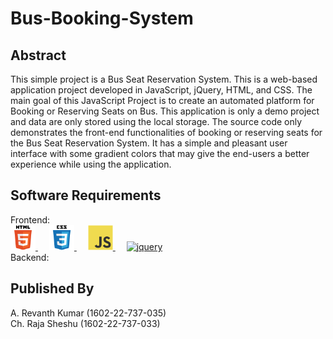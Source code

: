 # Bus-Booking-System
## Abstract
This simple project is a Bus Seat Reservation System. This is a web-based application project developed in JavaScript, jQuery, HTML, and CSS. The main goal of this JavaScript Project is to create an automated platform for Booking or Reserving Seats on Bus. This application is only a demo project and data are only stored using the local storage. The source code only demonstrates the front-end functionalities of booking or reserving seats for the Bus Seat Reservation System. It has a simple and pleasant user interface with some gradient colors that may give the end-users a better experience while using the application.
## Software Requirements
Frontend: <br>
<a href="https://www.w3.org/html/" target="_blank" > 
            <img src="https://raw.githubusercontent.com/devicons/devicon/master/icons/html5/html5-original-wordmark.svg" alt="html5" width="40" height="40"/> 
</a>
&emsp;
<a href="https://www.w3schools.com/css/" target="_blank">
            <img src="https://raw.githubusercontent.com/devicons/devicon/master/icons/css3/css3-original-wordmark.svg" alt="css3" width="40" height="40"/> 
</a>
&emsp;
<a href="https://developer.mozilla.org/en-US/docs/Web/JavaScript" target="_blank"> 
           <img src="https://raw.githubusercontent.com/devicons/devicon/master/icons/javascript/javascript-original.svg" alt="javascript" width="40" height="40"/>
</a>
&emsp;
<a href="https://www.w3schools.com/jquery/" target="_blank" >
            <img src="https://www.google.com/url?sa=i&url=https%3A%2F%2Fworldvectorlogo.com%2Flogo%2Fjquery-1&psig=AOvVaw3AWixCc0ZVsfuTfNwqAUlk&ust=1698689273677000&source=images&cd=vfe&ved=0CBIQjRxqFwoTCIjKgejsm4IDFQAAAAAdAAAAABAE" alt="jquery" width="40" height="40"/>
</a>
<br>
Backend: <br>

## Published By
A. Revanth Kumar (1602-22-737-035) <br>
Ch. Raja Sheshu (1602-22-737-033)
